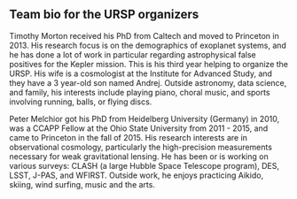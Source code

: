 Team bio for the URSP organizers
--------------------------------

Timothy Morton received his PhD from Caltech and moved to Princeton in 2013. His
research focus is on the demographics of exoplanet systems, and he has done a
lot of work in particular regarding astrophysical false positives for the Kepler
mission.  This is his third year helping to organize the URSP.  His wife is a
cosmologist at the Institute for Advanced Study, and they have a 3 year-old son
named Andrej.  Outside astronomy, data science, and family, his interests
include playing piano, choral music, and sports involving running, balls, or
flying discs.

Peter Melchior got his PhD from Heidelberg University (Germany) in 2010, was a
CCAPP Fellow at the Ohio State University from 2011 - 2015, and came to
Princeton in the fall of 2015.
His research interests are in observational cosmology, particularly the
high-precision measurements necessary for weak gravitational lensing.
He has been or is working on various surveys: CLASH (a large Hubble Space
Telescope program), DES, LSST, J-PAS, and WFIRST.
Outside work, he enjoys practicing Aikido, skiing, wind surfing, music and the
arts.
